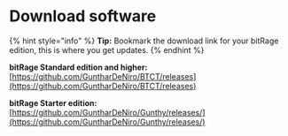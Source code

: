 # Download software

{% hint style="info" %}
**Tip:** Bookmark the download link for your bitRage edition, this is where you get updates.
{% endhint %}

**bitRage Standard edition and higher:** [https://github.com/GuntharDeNiro/BTCT/releases](https://github.com/GuntharDeNiro/BTCT/releases)

**bitRage Starter edition:** [https://github.com/GuntharDeNiro/Gunthy/releases/](https://github.com/GuntharDeNiro/Gunthy/releases/)

